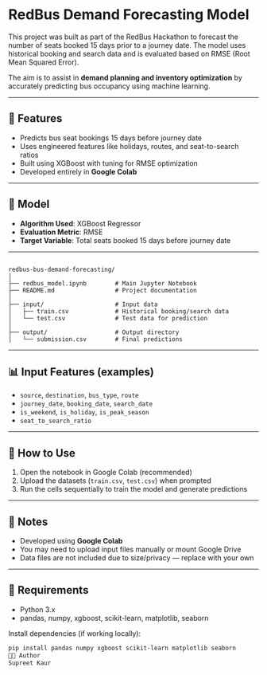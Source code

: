 # RedBus Demand Forecasting Model

This project was built as part of the RedBus Hackathon to forecast the number of seats booked 15 days prior to a journey date. The model uses historical booking and search data and is evaluated based on RMSE (Root Mean Squared Error).

The aim is to assist in **demand planning and inventory optimization** by accurately predicting bus occupancy using machine learning.

---

## 🚀 Features

- Predicts bus seat bookings 15 days before journey date
- Uses engineered features like holidays, routes, and seat-to-search ratios
- Built using XGBoost with tuning for RMSE optimization
- Developed entirely in **Google Colab**

---

## 🧠 Model

- **Algorithm Used**: XGBoost Regressor
- **Evaluation Metric**: RMSE
- **Target Variable**: Total seats booked 15 days before journey date

---
```## 📁 Project Structure

redbus-bus-demand-forecasting/
│
├── redbus_model.ipynb        # Main Jupyter Notebook
├── README.md                 # Project documentation
│
├── input/                    # Input data
│   ├── train.csv             # Historical booking/search data
│   └── test.csv              # Test data for prediction
│
├── output/                   # Output directory
│   └── submission.csv        # Final predictions

```
---

## 📊 Input Features (examples)

- `source`, `destination`, `bus_type`, `route`
- `journey_date`, `booking_date`, `search_date`
- `is_weekend`, `is_holiday`, `is_peak_season`
- `seat_to_search_ratio`

---

## 📝 How to Use

1. Open the notebook in Google Colab (recommended)
2. Upload the datasets (`train.csv`, `test.csv`) when prompted
3. Run the cells sequentially to train the model and generate predictions

---

## 📌 Notes

- Developed using **Google Colab**
- You may need to upload input files manually or mount Google Drive
- Data files are not included due to size/privacy — replace with your own

---

## 🔧 Requirements

- Python 3.x
- pandas, numpy, xgboost, scikit-learn, matplotlib, seaborn

Install dependencies (if working locally):

```bash
pip install pandas numpy xgboost scikit-learn matplotlib seaborn
👩‍💻 Author
Supreet Kaur

